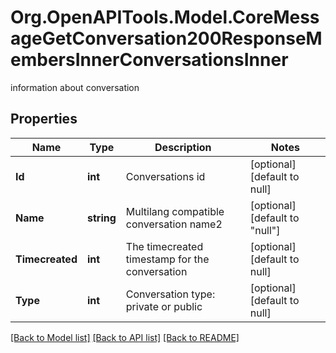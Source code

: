 # Org.OpenAPITools.Model.CoreMessageGetConversation200ResponseMembersInnerConversationsInner
information about conversation

## Properties

Name | Type | Description | Notes
------------ | ------------- | ------------- | -------------
**Id** | **int** | Conversations id | [optional] [default to null]
**Name** | **string** | Multilang compatible conversation name2 | [optional] [default to "null"]
**Timecreated** | **int** | The timecreated timestamp for the conversation | [optional] [default to null]
**Type** | **int** | Conversation type: private or public | [optional] [default to null]

[[Back to Model list]](../README.md#documentation-for-models) [[Back to API list]](../README.md#documentation-for-api-endpoints) [[Back to README]](../README.md)

